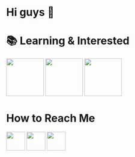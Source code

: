 # Hi guys 🥳



# 📚 Learning & Interested 

<img src="http://berkayyolcu.com/resimler/c.png" width="100" height="100" />   <img src="https://i.pinimg.com/originals/32/57/31/325731898416cd08042a1c4e8e884506.png" width="100" height="100" />    <img src="https://sinavofisi.com/wp-content/uploads/2021/01/py.png" width="100" height="100" />


# How to Reach Me

[<img src="https://www.androidfreeware.net/img2/linkedin.jpg" width="50" height="50" />](https://www.linkedin.com/in/muharrem-candan-a840161bb/) [<img src="https://www.yonetimdeinsan.com/wp-content/uploads/2017/01/instagram.png" width="50" height="50" />](https://www.instagram.com/mrr.muho/)
[<img src="http://www.penege.com/wp-content/uploads/2017/02/twitter-logo-01.png" width="50" height="50" />](https://twitter.com/mhrrm_cndn)















<!--
**MuharremCandan/MuharremCandan** is a ✨ _special_ ✨ repository because its `README.md` (this file) appears on your GitHub profile.

Here are some ideas to get you started:

- 🔭 I’m currently working on ...
- 🌱 I’m currently learning ...
- 👯 I’m looking to collaborate on ...
- 🤔 I’m looking for help with ...
- 💬 Ask me about ...
- 📫 How to reach me: ...
- 😄 Pronouns: ...
- ⚡ Fun fact: ...
-->
